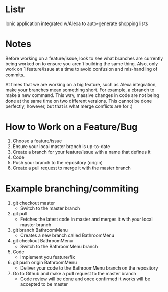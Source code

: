 # Listr
Ionic application integrated w/Alexa to auto-generate shopping lists

# Notes
Before working on a feature/issue, look to see what branches are currently being worked on to ensure you aren't building the same thing.
Also, only work on 1 feature/issue at a time to avoid confusion and mis-handling of commits.

At times that we are working on a big feature, such as Alexa integration, make your branches mean something short. For example, a cbranch
to make a new command. This way, massive changes in code are not being done at the same time on two different versions. This cannot be done
perfectly, however, but that is what merge conflicts are for :)

# How to Work on a Feature/Bug
  1)  Choose a feature/issue
  2)  Ensure your local master branch is up-to-date
  3)  Create a branch for your feature/issue with a name that defines it
  4)  Code
  5)  Push your branch to the repository (origin)
  6)  Create a pull request to merge it with the master branch
  
# Example branching/commiting
  1)  git checkout master
        - Switch to the master branch
  2)  git pull
        - Fetches the latest code in master and merges it with your local master branch
  3)  git branch BathroomMenu
        - Creates a new branch called BathroomMenu
  4)  git checkout BathroomMenu
        - Switch to the BathroomMenu branch
  5)  Code
        - Implement you feature/fix
  6)  git push origin BathroomMenu
        - Deliver your code to the BathroomMenu branch on the repository
  7)  Go to Github and make a pull request to the master branch
        - Code review will be done and once confirmed it works will be accepted to be master
